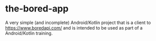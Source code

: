 # the-bored-app
A very simple (and incomplete) Android/Kotlin project that is a client to https://www.boredapi.com/ and is intended to be used as part of a Android/Kotlin training.
